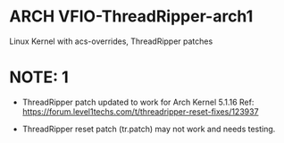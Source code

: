 # ARCH VFIO-ThreadRipper-arch1
Linux Kernel with acs-overrides, ThreadRipper patches

# NOTE: 1
* ThreadRipper patch updated to work for Arch Kernel 5.1.16
    Ref: https://forum.level1techs.com/t/threadripper-reset-fixes/123937

* ThreadRipper reset patch (tr.patch) may not work and needs testing.

